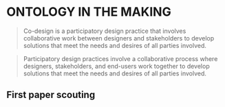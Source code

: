 # ONTOLOGY IN THE MAKING

> Co-design is a participatory design practice that involves collaborative work between designers and stakeholders to develop solutions that meet the needs and desires of all parties involved. 

> Participatory design practices involve a collaborative process where designers, stakeholders, and end-users work together to develop solutions that meet the needs and desires of all parties involved. 


## First paper scouting
